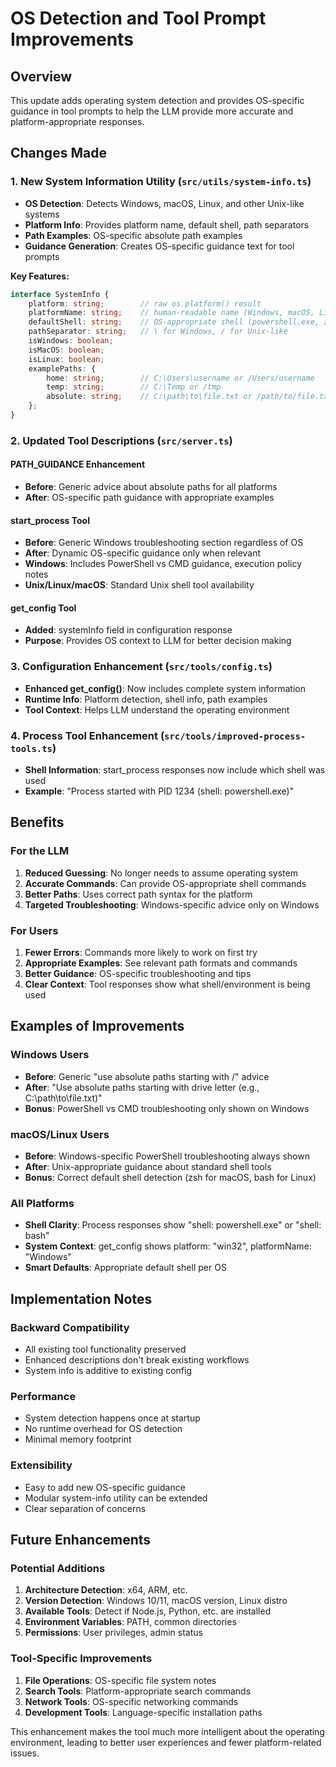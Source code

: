# OS Detection and Tool Prompt Improvements

## Overview
This update adds operating system detection and provides OS-specific guidance in tool prompts to help the LLM provide more accurate and platform-appropriate responses.

## Changes Made

### 1. New System Information Utility (`src/utils/system-info.ts`)
- **OS Detection**: Detects Windows, macOS, Linux, and other Unix-like systems
- **Platform Info**: Provides platform name, default shell, path separators
- **Path Examples**: OS-specific absolute path examples
- **Guidance Generation**: Creates OS-specific guidance text for tool prompts

**Key Features:**
```typescript
interface SystemInfo {
    platform: string;        // raw os.platform() result
    platformName: string;    // human-readable name (Windows, macOS, Linux)
    defaultShell: string;    // OS-appropriate shell (powershell.exe, zsh, bash)
    pathSeparator: string;   // \ for Windows, / for Unix-like
    isWindows: boolean;
    isMacOS: boolean;
    isLinux: boolean;
    examplePaths: {
        home: string;        // C:\Users\username or /Users/username
        temp: string;        // C:\Temp or /tmp
        absolute: string;    // C:\path\to\file.txt or /path/to/file.txt
    };
}
```

### 2. Updated Tool Descriptions (`src/server.ts`)

#### PATH_GUIDANCE Enhancement
- **Before**: Generic advice about absolute paths for all platforms
- **After**: OS-specific path guidance with appropriate examples

#### start_process Tool
- **Before**: Generic Windows troubleshooting section regardless of OS
- **After**: Dynamic OS-specific guidance only when relevant
- **Windows**: Includes PowerShell vs CMD guidance, execution policy notes
- **Unix/Linux/macOS**: Standard Unix shell tool availability

#### get_config Tool
- **Added**: systemInfo field in configuration response
- **Purpose**: Provides OS context to LLM for better decision making

### 3. Configuration Enhancement (`src/tools/config.ts`)
- **Enhanced get_config()**: Now includes complete system information
- **Runtime Info**: Platform detection, shell info, path examples
- **Tool Context**: Helps LLM understand the operating environment

### 4. Process Tool Enhancement (`src/tools/improved-process-tools.ts`)
- **Shell Information**: start_process responses now include which shell was used
- **Example**: "Process started with PID 1234 (shell: powershell.exe)"

## Benefits

### For the LLM
1. **Reduced Guessing**: No longer needs to assume operating system
2. **Accurate Commands**: Can provide OS-appropriate shell commands
3. **Better Paths**: Uses correct path syntax for the platform
4. **Targeted Troubleshooting**: Windows-specific advice only on Windows

### For Users
1. **Fewer Errors**: Commands more likely to work on first try
2. **Appropriate Examples**: See relevant path formats and commands
3. **Better Guidance**: OS-specific troubleshooting and tips
4. **Clear Context**: Tool responses show what shell/environment is being used

## Examples of Improvements

### Windows Users
- **Before**: Generic "use absolute paths starting with /" advice
- **After**: "Use absolute paths starting with drive letter (e.g., C:\path\to\file.txt)"
- **Bonus**: PowerShell vs CMD troubleshooting only shown on Windows

### macOS/Linux Users  
- **Before**: Windows-specific PowerShell troubleshooting always shown
- **After**: Unix-appropriate guidance about standard shell tools
- **Bonus**: Correct default shell detection (zsh for macOS, bash for Linux)

### All Platforms
- **Shell Clarity**: Process responses show "shell: powershell.exe" or "shell: bash"
- **System Context**: get_config shows platform: "win32", platformName: "Windows"
- **Smart Defaults**: Appropriate default shell per OS

## Implementation Notes

### Backward Compatibility
- All existing tool functionality preserved
- Enhanced descriptions don't break existing workflows
- System info is additive to existing config

### Performance
- System detection happens once at startup
- No runtime overhead for OS detection
- Minimal memory footprint

### Extensibility
- Easy to add new OS-specific guidance
- Modular system-info utility can be extended
- Clear separation of concerns

## Future Enhancements

### Potential Additions
1. **Architecture Detection**: x64, ARM, etc.
2. **Version Detection**: Windows 10/11, macOS version, Linux distro
3. **Available Tools**: Detect if Node.js, Python, etc. are installed
4. **Environment Variables**: PATH, common directories
5. **Permissions**: User privileges, admin status

### Tool-Specific Improvements
1. **File Operations**: OS-specific file system notes
2. **Search Tools**: Platform-appropriate search commands  
3. **Network Tools**: OS-specific networking commands
4. **Development Tools**: Language-specific installation paths

This enhancement makes the tool much more intelligent about the operating environment, leading to better user experiences and fewer platform-related issues.